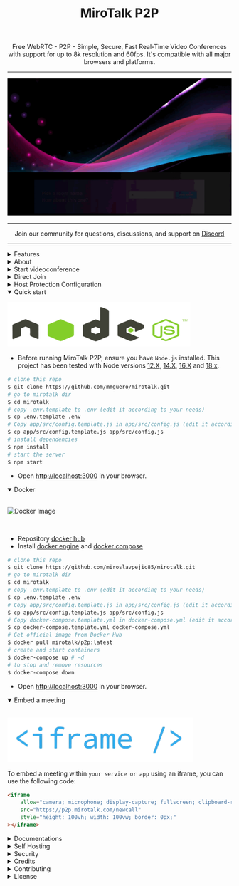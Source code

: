 <h1 align="center">MiroTalk P2P</h1>

<br />

<p align="center">Free WebRTC - P2P - Simple, Secure, Fast Real-Time Video Conferences with support for up to 8k resolution and 60fps. It's compatible with all major browsers and platforms.</p>

<hr />

<p align="center">
<img src="public/images/mirotalk-header.gif">
</p>

<hr />

<p align="center">
    Join our community for questions, discussions, and support on <a href="https://discord.gg/rgGYfeYW3N">Discord</a>
</p>

<hr />

<details>
<summary>Features</summary>

<br/>

- Is `100% Free` - `Open Source under (AGPLv3)` - `Self Hosted` and [PWA](https://en.wikipedia.org/wiki/Progressive_web_application)!
- No downloads, plugins, or logins required – completely browser-based.
- Unlimited conference rooms with no time limitations.
- Translated into 133 languages.
- Support for the OpenID Connect (OIDC) authentication layer.
- Host protection to prevent unauthorized access.
- User auth to prevent unauthorized access.
- Room password protection.
- JWT.io securely manages credentials for host configurations and user authentication, enhancing security and streamlining processes.
- Compatible with desktop and mobile devices.
- Optimized mobile room URL sharing.
- Webcam streaming with front and rear camera support for mobile devices.
- Crystal-clear audio streaming with speaking detection and volume indicators.
- Screen sharing for presentations.
- File sharing with drag-and-drop support.
- Choose your audio input, output, and video source.
- Supports video quality up to 8K and 60 FPS.
- Supports advance Picture-in-Picture (PiP) offering a more streamlined and flexible viewing experience.
- Record your screen, audio, and video.
- Snapshot video frames and save them as PNG images.
- Chat with an Emoji Picker for expressing feelings, private messages, Markdown support, and conversation saving.
- ChatGPT (powered by OpenAI) for answering questions, providing information, and connecting users to relevant resources.
- Speech recognition for sending spoken messages.
- Push-to-talk functionality, similar to a walkie-talkie.
- Advanced collaborative whiteboard for teachers.
- Real-time sharing of YouTube embed videos, video files (MP4, WebM, OGG), and audio files (MP3).
- Full-screen mode with one-click video element zooming and pin/unpin.
- Customizable UI themes.
- Right-click options on video elements for additional controls.
- Direct peer-to-peer connections for low-latency communication through WebRTC.
- Supports [REST API](app/api/README.md) (Application Programming Interface).
- Integration with [Mattermost](https://mattermost.com/) for enhanced communication.
- Integration with [Slack](https://api.slack.com/apps/) for enhanced communication.
- Utilizes [Sentry](https://sentry.io/) for error reporting.
- And much more...

</details>

<details>
<summary>About</summary>

<br>

- [Presentation](https://www.canva.com/design/DAE693uLOIU/view)
- [Video Overview](https://www.youtube.com/watch?v=_IVn2aINYww)

</details>

<details>
<summary>Start videoconference</summary>

<br/>

1. `Open` [MiroTalk P2P](https://p2p.mirotalk.com/newcall) or [alternative link](https://mirotalk.up.railway.app/newcall).
2. `Choose` a room name and click **Join Room**.
3. `Grant` camera and microphone access.
4. `Share` the room URL and wait for participants to join the video conference.

</details>

<details>
<summary>Direct Join</summary>

<br/>

- You can `directly join a room` by using links like:
- https://p2p.mirotalk.com/join?room=test&name=mirotalk&audio=0&video=0&screen=0&hide=0&notify=0
- https://mirotalk.up.railway.app/join?room=test&name=mirotalk&audio=0&video=0&screen=0&hide=0&notify=0

    | Params | Type    | Description     |
    | ------ | ------- | --------------- |
    | room   | string  | Room Id         |
    | name   | string  | User name       |
    | audio  | boolean | Audio stream    |
    | video  | boolean | Video stream    |
    | screen | boolean | Screen stream   |
    | hide   | boolean | Hide myself     |
    | notify | boolean | Welcome message |
    | token  | string  | jwt token       |

> **Note**
>
> The `token` parameter are optional when either `HOST_PROTECTED` or `HOST_USER_AUTH` is set to `true` in the `.env` file. The valid list of users is defined in the `HOST_USERS` configuration.

</details>

<details>
<summary>Host Protection Configuration</summary>

<br/>

When [host protection](https://docs.mirotalk.com/mirotalk-p2p/host-protection/) or host user auth is enabled, the host/users must provide a valid username and password as specified in the `.env` file.

| Params           | Value                                                                            | Description                                                                            |
| ---------------- | -------------------------------------------------------------------------------- | -------------------------------------------------------------------------------------- |
| `HOST_PROTECTED` | `true` if protection is enabled, `false` if not (default false)                  | Requires the host to provide a valid username and password during room initialization. |
| `HOST_USER_AUTH` | `true` if user authentication is required, `false` if not (default false).       | Determines whether host authentication is required.                                    |
| `HOST_USERS`     | JSON array with user objects: `{"username": "username", "password": "password"}` | List of valid host users with their credentials.                                       |

</details>

<details open>
<summary>Quick start</summary>

![nodejs](public/images/nodejs.png)

- Before running MiroTalk P2P, ensure you have `Node.js` installed. This project has been tested with Node versions [12.X](https://nodejs.org/en/blog/release/v12.22.1/), [14.X](https://nodejs.org/en/blog/release/v14.17.5/), [16.X](https://nodejs.org/en/blog/release/v16.15.1/) and [18.x](https://nodejs.org/en/download).

```bash
# clone this repo
$ git clone https://github.com/mmguero/mirotalk.git
# go to mirotalk dir
$ cd mirotalk
# copy .env.template to .env (edit it according to your needs)
$ cp .env.template .env
# Copy app/src/config.template.js in app/src/config.js (edit it according to your needs)
$ cp app/src/config.template.js app/src/config.js
# install dependencies
$ npm install
# start the server
$ npm start
```

- Open [http://localhost:3000](http://localhost:3000) in your browser.

</details>

<details open>
<summary>Docker</summary>

<br/>

![Docker Image](https://github.com/mmguero/mirotalk/workflows/mirotalk-build-push-ghcr/badge.svg)

<br/>

- Repository [docker hub](https://hub.docker.com/r/mirotalk/p2p)
- Install [docker engine](https://docs.docker.com/engine/install/) and [docker compose](https://docs.docker.com/compose/install/)

```bash
# clone this repo
$ git clone https://github.com/miroslavpejic85/mirotalk.git
# go to mirotalk dir
$ cd mirotalk
# copy .env.template to .env (edit it according to your needs)
$ cp .env.template .env
# Copy app/src/config.template.js in app/src/config.js (edit it according to your needs)
$ cp app/src/config.template.js app/src/config.js
# Copy docker-compose.template.yml in docker-compose.yml (edit it according to your needs)
$ cp docker-compose.template.yml docker-compose.yml
# Get official image from Docker Hub
$ docker pull mirotalk/p2p:latest
# create and start containers
$ docker-compose up # -d
# to stop and remove resources
$ docker-compose down
```

- Open [http://localhost:3000](http://localhost:3000) in your browser.

</details>

<details open>
<summary>Embed a meeting</summary>

<br/>

![iframe](public/images/iframe.png)

To embed a meeting within `your service or app` using an iframe, you can use the following code:

```html
<iframe
    allow="camera; microphone; display-capture; fullscreen; clipboard-read; clipboard-write; web-share; autoplay"
    src="https://p2p.mirotalk.com/newcall"
    style="height: 100vh; width: 100vw; border: 0px;"
></iframe>
```

</details>

<details>
<summary>Documentations</summary>

<br>

- `Ngrok/HTTPS:` You can start a video conference directly from your local PC and make it accessible from any device outside your network by following [these instructions](docs/ngrok.md), or expose it directly on [HTTPS](app/ssl/README.md).

- `Stun/Turn:` Install your own [Stun & Turn](https://docs.mirotalk.com/coturn/stun-turn/) by following [this instructions](./docs/coturn.md).

- `Self-hosting:` For `self-hosting MiroTalk P2P` on your own dedicated server, please refer to [this comprehensive guide](docs/self-hosting.md). It will provide you with all the necessary instructions to get your MiroTalk P2P instance up and running smoothly.

- `Rest API:` The [API documentation](https://docs.mirotalk.com/mirotalk-p2p/api/) uses [swagger](https://swagger.io/) at http://localhost:3000/api/v1/docs. Or check it out on [live](https://p2p.mirotalk.com/api/v1/docs).

```bash
# The response will give you the total of rooms and peers.
$ curl -X GET "http://localhost:3000/api/v1/stats" -H "authorization: mirotalkp2p_default_secret" -H "Content-Type: application/json"
$ curl -X GET "https://p2p.mirotalk.com/api/v1/stats" -H "authorization: mirotalkp2p_default_secret" -H "Content-Type: application/json"
$ curl -X GET "https://mirotalk.up.railway.app/api/v1/stats" -H "authorization: mirotalkp2p_default_secret" -H "Content-Type: application/json"
# The response will give you the active meetings (default disabled).
$ curl -X GET "http://localhost:3000/api/v1/meetings" -H "authorization: mirotalksfu_default_secret" -H "Content-Type: application/json"
$ curl -X GET "https://p2p.mirotalk.com/api/v1/meetings" -H "authorization: mirotalksfu_default_secret" -H "Content-Type: application/json"
$ curl -X GET "mirotalk.up.railway.app/api/v1/meetings" -H "authorization: mirotalksfu_default_secret" -H "Content-Type: application/json"
# The response will give you a entrypoint / Room URL for your meeting.
$ curl -X POST "http://localhost:3000/api/v1/meeting" -H "authorization: mirotalkp2p_default_secret" -H "Content-Type: application/json"
$ curl -X POST "https://p2p.mirotalk.com/api/v1/meeting" -H "authorization: mirotalkp2p_default_secret" -H "Content-Type: application/json"
$ curl -X POST "https://mirotalk.up.railway.app/api/v1/meeting" -H "authorization: mirotalkp2p_default_secret" -H "Content-Type: application/json"
# The response will give you a entrypoint / URL for the direct join to the meeting.
$ curl -X POST "http://localhost:3000/api/v1/join" -H "authorization: mirotalkp2p_default_secret" -H "Content-Type: application/json" --data '{"room":"test","name":"mirotalk","audio":"true","video":"true","screen":"false","hide":"false","notify":"true"}'
$ curl -X POST "https://p2p.mirotalk.com/api/v1/join" -H "authorization: mirotalkp2p_default_secret" -H "Content-Type: application/json" --data '{"room":"test","name":"mirotalk","audio":"true","video":"true","screen":"false","hide":"false","notify":"true"}'
$ curl -X POST "https://mirotalk.up.railway.app/api/v1/join" -H "authorization: mirotalkp2p_default_secret" -H "Content-Type: application/json" --data '{"room":"test","name":"mirotalk","audio":"true","video":"true","screen":"false","hide":"false","notify":"true"}'
# The response will give you an entry point/URL for direct joining to the meeting with a token.
$ curl -X POST "http://localhost:3000/api/v1/join" -H "authorization: mirotalkp2p_default_secret" -H "Content-Type: application/json" --data '{"room":"test","name":"mirotalk","audio":"true","video":"true","screen":"false","hide":"false","notify":"true","token":{"username":"username","password":"password","presenter":"true", "expire":"1h"}}'
$ curl -X POST "https://p2p.mirotalk.com/api/v1/join" -H "authorization: mirotalkp2p_default_secret" -H "Content-Type: application/json" --data '{"room":"test","name":"mirotalk","audio":"true","video":"true","screen":"false","hide":"false","notify":"true","token":{"username":"username","password":"password","presenter":"true", "expire":"1h"}}'
$ curl -X POST "https://mirotalk.up.railway.app/api/v1/join" -H "authorization: mirotalkp2p_default_secret" -H "Content-Type: application/json" --data '{"room":"test","name":"mirotalk","audio":"true","video":"true","screen":"false","hide":"false","notify":"true","token":{"username":"username","password":"password","presenter":"true", "expire":"1h"}}'
# The response will give you a valid token for a meeting.
$ curl -X POST "http://localhost:3000/api/v1/token" -H "authorization: mirotalkp2p_default_secret" -H "Content-Type: application/json" --data '{"username":"username","password":"password","presenter":"true", "expire":"1h"}'
$ curl -X POST "https://p2p.mirotalk.com/api/v1/token" -H "authorization: mirotalkp2p_default_secret" -H "Content-Type: application/json" --data '{"username":"username","password":"password","presenter":"true", "expire":"1h"}'
$ curl -X POST "https://mirotalk.up.railway.app/api/v1/join" -H "authorization: mirotalkp2p_default_secret" -H "Content-Type: application/json" --data '{"username":"username","password":"password","presenter":"true", "expire":"1h"}'
```

</details>

<details>
<summary>Self Hosting</summary>

<br/>

To `Self-Host MiroTalk P2P` on `Your` dedicated `Server`, read [this documentation](docs/self-hosting.md).

</details>

<details>
<summary>Security</summary>

</details>

<details>
<summary>Credits</summary>

<br/>

- ianramzy (html [template](https://cruip.com/demos/neon/))
- vasanthv (webrtc-logic)
- fabric.js (whiteboard)

</details>

<details>
<summary>Contributing</summary>

<br/>

- Contributions are welcome and greatly appreciated!
- Just run before `npm run lint`

</details>

<details>
<summary>License</summary>

<br/>

[![AGPLv3](public/images/AGPLv3.png)](LICENSE)

MiroTalk P2P is free and open-source under the terms of AGPLv3 (GNU Affero General Public License v3.0). Please `respect the license conditions`, In particular `modifications need to be free as well and made available to the public`. Get a quick overview of the license at [Choose an open source license](https://choosealicense.com/licenses/agpl-3.0/).

</details>
